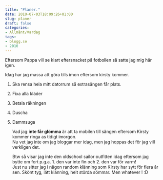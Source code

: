 ```yaml
---
title: "Planer."
date: 2010-07-03T18:09:26+01:00
slug: planer
draft: false
categories:
- Allmänt/Vardag
tags:
- blogg.se
- 2010
---
```

Eftersom Pappa vill se klart eftersnacket på fotbollen så satte jag mig här igen.  
  
Idag har jag massa att göra tills imon eftersom kirsty kommer.  

1.  Ska rensa hela mitt datorrum så extrasängen får plats.
2.  Fixa alla kläder
3.  Betala räkningen
4.  Duscha
5.  Dammsuga  
      
      
    Vad jag **inte får glömma** är att ta mobilen till sängen eftersom Kirsty kommer ringa as tidigt imorgon.  
    Nu vet jag inte om jag bloggar mer idag, men jag hoppas det för jag vill verkligen det.  
      
    Btw så visar jag inte den oldschool sailor outfitten idag eftersom jag bytte om fort p.g.a. 1. den var inte fin och 2. den var för varm!  
    Just nu sitter jag i någon random klänning som Kirsty har sytt för flera år sen. Skönt tyg, lätt klänning, helt störda sömmar. Men whatever ! :D